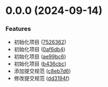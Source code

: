 # 0.0.0 (2024-09-14)


### Features

* 初始化项目 ([7526362](https://github.com/saofeng-cyber/saofeng-web/commit/75263621aa94a447c2c25884dbf718d6ceff5ed7))
* 初始化项目 ([0af6db4](https://github.com/saofeng-cyber/saofeng-web/commit/0af6db44c0ec910dd97ad986ce56ed37b64c0c21))
* 初始化项目 ([ae99bc6](https://github.com/saofeng-cyber/saofeng-web/commit/ae99bc6874a46df952a6c322a6d403d47d44d86f))
* 初始化项目 ([b436cbc](https://github.com/saofeng-cyber/saofeng-web/commit/b436cbc1fd90019b7334042826bb8ed479fa47f8))
* 添加提交规范 ([c8eb7d6](https://github.com/saofeng-cyber/saofeng-web/commit/c8eb7d6a78fdfce0d8a3b6197691a5353bcf42e2))
* 修改提交规范 ([dd3194f](https://github.com/saofeng-cyber/saofeng-web/commit/dd3194f6e9a91c066b92d52e28c0724da3fea822))



